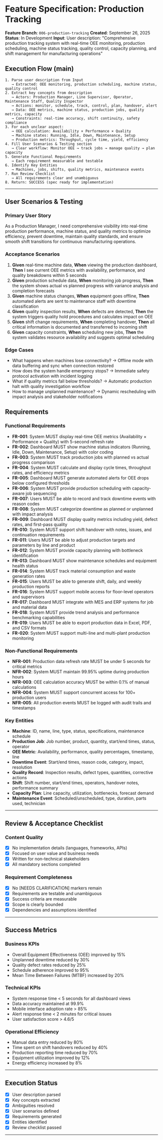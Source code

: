 # Feature Specification: Production Tracking

**Feature Branch**: `006-production-tracking`
**Created**: September 26, 2025
**Status**: In Development
**Input**: User description: "Comprehensive production tracking system with real-time OEE monitoring, production scheduling, machine status tracking, quality control, capacity planning, and shift management for manufacturing operations"

## Execution Flow (main)
```
1. Parse user description from Input
   → Extracted: OEE monitoring, production scheduling, machine status, quality control
2. Extract key concepts from description
   → Actors: Production Manager, Line Supervisor, Operator, Maintenance Staff, Quality Inspector
   → Actions: monitor, schedule, track, control, plan, handover, alert
   → Data: OEE metrics, machine status, production jobs, quality metrics, capacity
   → Constraints: real-time accuracy, shift continuity, safety compliance
3. For each unclear aspect:
   → OEE calculation: Availability × Performance × Quality
   → Machine states: Running, Idle, Down, Maintenance, Setup
   → Production metrics: Throughput, cycle time, yield, efficiency
4. Fill User Scenarios & Testing section
   → Clear workflow: Monitor OEE → track jobs → manage quality → plan capacity
5. Generate Functional Requirements
   → Each requirement measurable and testable
6. Identify Key Entities
   → Machines, jobs, shifts, quality metrics, maintenance events
7. Run Review Checklist
   → All requirements clear and unambiguous
8. Return: SUCCESS (spec ready for implementation)
```

---

## User Scenarios & Testing

### Primary User Story
As a Production Manager, I need comprehensive visibility into real-time production performance, machine status, and quality metrics to optimize efficiency, prevent downtime, maintain quality standards, and ensure smooth shift transitions for continuous manufacturing operations.

### Acceptance Scenarios
1. **Given** real-time machine data, **When** viewing the production dashboard, **Then** I see current OEE metrics with availability, performance, and quality breakdowns within 5 seconds
2. **Given** production schedule data, **When** monitoring job progress, **Then** the system shows actual vs planned progress with variance analysis and completion forecasts
3. **Given** machine status changes, **When** equipment goes offline, **Then** automated alerts are sent to maintenance staff with downtime classification
4. **Given** quality inspection results, **When** defects are detected, **Then** the system triggers quality hold procedures and calculates impact on OEE
5. **Given** shift change requirements, **When** completing handover, **Then** all critical information is documented and transferred to incoming shift
6. **Given** capacity constraints, **When** scheduling new jobs, **Then** the system validates resource availability and suggests optimal scheduling

### Edge Cases
- What happens when machines lose connectivity? → Offline mode with data buffering and sync when connection restored
- How does the system handle emergency stops? → Immediate safety protocol activation with incident logging
- What if quality metrics fall below thresholds? → Automatic production halt with quality investigation workflow
- How to manage unplanned maintenance? → Dynamic rescheduling with impact analysis and stakeholder notifications

## Requirements

### Functional Requirements
- **FR-001**: System MUST display real-time OEE metrics (Availability × Performance × Quality) with 5-second refresh rate
- **FR-002**: Dashboard MUST show machine status indicators (Running, Idle, Down, Maintenance, Setup) with color coding
- **FR-003**: System MUST track production jobs with planned vs actual progress comparison
- **FR-004**: System MUST calculate and display cycle times, throughput rates, and efficiency metrics
- **FR-005**: Dashboard MUST generate automated alerts for OEE drops below configured thresholds
- **FR-006**: System MUST provide production scheduling with capacity-aware job sequencing
- **FR-007**: Users MUST be able to record and track downtime events with reason codes
- **FR-008**: System MUST categorize downtime as planned or unplanned with impact analysis
- **FR-009**: Dashboard MUST display quality metrics including yield, defect rates, and first-pass quality
- **FR-010**: System MUST support shift handover with notes, issues, and continuation requirements
- **FR-011**: Users MUST be able to adjust production targets and parameters by line and product
- **FR-012**: System MUST provide capacity planning with bottleneck identification
- **FR-013**: Dashboard MUST show maintenance schedules and equipment health status
- **FR-014**: System MUST track material consumption and waste generation rates
- **FR-015**: Users MUST be able to generate shift, daily, and weekly production reports
- **FR-016**: System MUST support mobile access for floor-level operators and supervisors
- **FR-017**: Dashboard MUST integrate with MES and ERP systems for job and material data
- **FR-018**: System MUST provide trend analysis and performance benchmarking capabilities
- **FR-019**: Users MUST be able to export production data in Excel, PDF, and CSV formats
- **FR-020**: System MUST support multi-line and multi-plant production monitoring

### Non-Functional Requirements
- **NFR-001**: Production data refresh rate MUST be under 5 seconds for critical metrics
- **NFR-002**: System MUST maintain 99.95% uptime during production hours
- **NFR-003**: OEE calculation accuracy MUST be within 0.1% of manual calculations
- **NFR-004**: System MUST support concurrent access for 100+ production users
- **NFR-005**: All production events MUST be logged with audit trails and timestamps

### Key Entities
- **Machine**: ID, name, line, type, status, specifications, maintenance schedule
- **Production Job**: Job number, product, quantity, start/end times, status, operator
- **OEE Metric**: Availability, performance, quality percentages, timestamp, line
- **Downtime Event**: Start/end times, reason code, category, impact, resolution
- **Quality Record**: Inspection results, defect types, quantities, corrective actions
- **Shift**: Shift number, start/end times, operators, handover notes, performance summary
- **Capacity Plan**: Line capacity, utilization, bottlenecks, forecast demand
- **Maintenance Event**: Scheduled/unscheduled, type, duration, parts used, technician

---

## Review & Acceptance Checklist

### Content Quality
- [x] No implementation details (languages, frameworks, APIs)
- [x] Focused on user value and business needs
- [x] Written for non-technical stakeholders
- [x] All mandatory sections completed

### Requirement Completeness
- [x] No [NEEDS CLARIFICATION] markers remain
- [x] Requirements are testable and unambiguous
- [x] Success criteria are measurable
- [x] Scope is clearly bounded
- [x] Dependencies and assumptions identified

---

## Success Metrics

### Business KPIs
- Overall Equipment Effectiveness (OEE) improved by 15%
- Unplanned downtime reduced by 30%
- Quality defect rates reduced by 25%
- Schedule adherence improved to 95%
- Mean Time Between Failures (MTBF) increased by 20%

### Technical KPIs
- System response time < 5 seconds for all dashboard views
- Data accuracy maintained at 99.9%
- Mobile interface adoption rate > 85%
- Alert response time < 2 minutes for critical issues
- User satisfaction score > 4.6/5

### Operational Efficiency
- Manual data entry reduced by 80%
- Time spent on shift handovers reduced by 40%
- Production reporting time reduced by 70%
- Equipment utilization improved by 12%
- Energy efficiency increased by 8%

---

## Execution Status

- [x] User description parsed
- [x] Key concepts extracted
- [x] Ambiguities resolved
- [x] User scenarios defined
- [x] Requirements generated
- [x] Entities identified
- [x] Review checklist passed

---